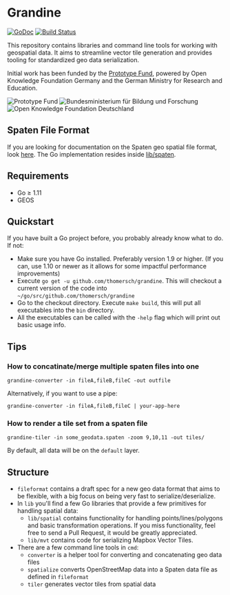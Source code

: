 # Grandine

[![GoDoc](https://godoc.org/github.com/thomersch/grandine?status.svg)](https://godoc.org/github.com/thomersch/grandine) [![Build Status](https://travis-ci.org/thomersch/grandine.svg?branch=master)](https://travis-ci.org/thomersch/grandine) 

This repository contains libraries and command line tools for working with geospatial data. It aims to streamline vector tile generation and provides tooling for standardized geo data serialization.

Initial work has been funded by the [Prototype Fund](https://prototypefund.de), powered by Open Knowledge Foundation Germany and the German Ministry for Research and Education.

![Prototype Fund](https://files.skowron.eu/grandine/logo-prototype.svg) ![Bundesministerium für Bildung und Forschung](https://files.skowron.eu/grandine/logo-bmbf.svg) ![Open Knowledge Foundation Deutschland](https://files.skowron.eu/grandine/logo-okfn.svg)

## Spaten File Format

If you are looking for documentation on the Spaten geo spatial file format, look [here](https://thomas.skowron.eu/spaten/). The Go implementation resides inside [lib/spaten](https://github.com/thomersch/grandine/tree/master/lib/spaten).

## Requirements

* Go ≥ 1.11
* GEOS

## Quickstart

If you have built a Go project before, you probably already know what to do. If not:

* Make sure you have Go installed. Preferably version 1.9 or higher. (If you can, use 1.10 or newer as it allows for some impactful performance improvements)
* Execute `go get -u github.com/thomersch/grandine`. This will checkout a current version of the code into `~/go/src/github.com/thomersch/grandine`
* Go to the checkout directory. Execute `make build`, this will put all executables into the `bin` directory.
* All the executables can be called with the `-help` flag which will print out basic usage info.

## Tips

### How to concatinate/merge multiple spaten files into one

	grandine-converter -in fileA,fileB,fileC -out outfile

Alternatively, if you want to use a pipe:

	grandine-converter -in fileA,fileB,fileC | your-app-here

### How to render a tile set from a spaten file

	grandine-tiler -in some_geodata.spaten -zoom 9,10,11 -out tiles/

By default, all data will be on the `default` layer.

## Structure

* `fileformat` contains a draft spec for a new geo data format that aims to be flexible, with a big focus on being very fast to serialize/deserialize.
* In `lib` you'll find a few Go libraries that provide a few primitives for handling spatial data:
	* `lib/spatial` contains functionality for handling points/lines/polygons and basic transformation operations. If you miss functionality, feel free to send a Pull Request, it would be greatly appreciated.
	* `lib/mvt` contains code for serializing Mapbox Vector Tiles.
* There are a few command line tools in `cmd`:
	* `converter` is a helper tool for converting and concatenating geo data files
	* `spatialize` converts OpenStreetMap data into a Spaten data file as defined in `fileformat`
	* `tiler` generates vector tiles from spatial data
